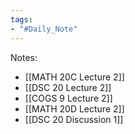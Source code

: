 ```yaml
---
tags:
- "#Daily_Note"
---
```


Notes:
- [[MATH 20C Lecture 2]]
- [[DSC 20 Lecture 2]]
- [[COGS 9 Lecture 2]]
- [[MATH 20D Lecture 2]]
- [[DSC 20 Discussion 1]]